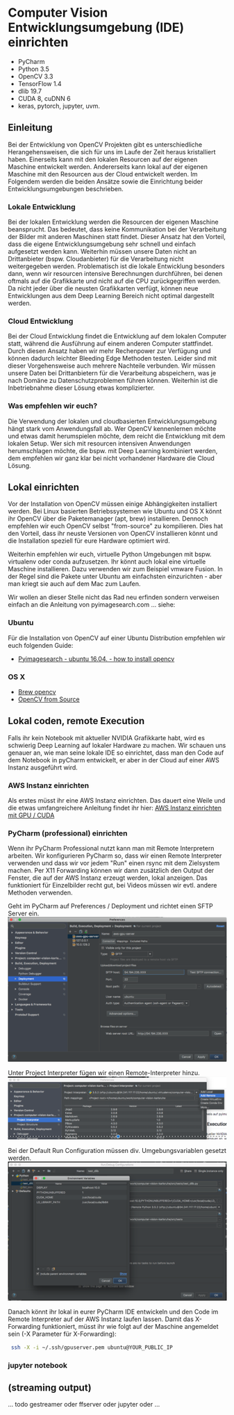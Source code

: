 # Computer Vision Entwicklungsumgebung (IDE) einrichten

* PyCharm
* Python 3.5
* OpenCV 3.3
* TensorFlow 1.4
* dlib 19.7
* CUDA 8, cuDNN 6
* keras, pytorch, jupyter, uvm. 

## Einleitung

Bei der Entwicklung von OpenCV Projekten gibt es unterschiedliche Herangehensweisen, die sich für uns im Laufe der Zeit
heraus kristalliert haben. Einerseits kann mit den lokalen Resourcen auf der eigenen Maschine entwickelt werden. Andererseits kann lokal auf der eigenen Maschine mit den Resourcen aus der Cloud entwickelt werden. Im Folgendem werden die beiden Ansätze sowie die Einrichtung beider Entwicklungsumgebungen beschrieben.

### Lokale Entwicklung
Bei der lokalen Entwicklung werden die Resourcen der eigenen Maschine beansprucht. Das bedeutet, dass keine 
Kommunikation bei der Verarbeitung der Bilder mit anderen Maschinen statt findet. Dieser Ansatz hat den Vorteil, dass 
die eigene Entwicklungsumgebung sehr schnell und einfach aufgesetzt werden kann. Weiterhin müssen unsere Daten nicht 
an Drittanbieter (bspw. Cloudanbieter) für die Verarbeitung nicht weitergegeben werden. Problematisch ist die lokale 
Entwicklung besonders dann, wenn wir resourcen intensive Berechnungen durchführen, bei denen oftmals auf die 
Grafikkarte und nicht auf die CPU zurückgegriffen werden. Da nicht jeder über die neusten Grafikkarten verfügt, 
können neue Entwicklungen aus dem Deep Learning Bereich nicht optimal dargestellt werden. 

### Cloud Entwicklung
Bei der Cloud Entwicklung findet die Entwicklung auf dem lokalen Computer statt, während die Ausführung auf einem anderen Computer stattfindet. Durch diesen Ansatz haben wir mehr Rechenpower zur Verfügung und können dadurch leichter Bleeding Edge Methoden testen. Leider sind mit dieser Vorgehensweise auch mehrere Nachteile verbunden. Wir müssen unsere Daten bei Drittanbietern für die Verarbeitung abspeichern, was je nach Domäne zu Datenschutzproblemen führen können. Weiterhin ist die Inbetriebnahme dieser Lösung etwas komplizierter.

### Was empfehlen wir euch?
Die Verwendung der lokalen und cloudbasierten Entwicklungsumgebung hängt stark vom Anwendungsfall ab. Wer OpenCV kennenlernen möchte und etwas damit herumspielen möchte, dem reicht die Entwicklung mit dem lokalen Setup. Wer sich mit resourcen intensiven Anwendungen herumschlagen möchte, die bspw. mit Deep Learning kombiniert werden, dem empfehlen wir ganz klar bei nicht vorhandener Hardware die Cloud Lösung. 

## Lokal einrichten

Vor der Installation von OpenCV müssen einige Abhängigkeiten installiert werden. Bei Linux basierten Betriebssystemen
wie Ubuntu und OS X könnt ihr OpenCV über die Paketemanager (apt, brew) installieren. Dennoch empfehlen wir euch 
OpenCV selbst "from-source" zu kompilieren. Dies hat den Vorteil, dass ihr neuste Versionen von OpenCV installieren 
könnt und die Installation speziell für eure Hardware optimiert wird.

Weiterhin empfehlen wir euch, virtuelle Python Umgebungen mit bspw. virtualenv oder conda aufzusetzen. Ihr könnt auch 
lokal eine virtuelle Maschine installieren. Dazu verwenden wir zum Beispiel vmware Fusion. In der Regel sind die Pakete 
unter Ubuntu am einfachsten einzurichten - aber man kriegt sie auch auf dem Mac zum Laufen. 

Wir wollen an dieser Stelle nicht das Rad neu erfinden sondern verweisen einfach an die Anleitung von 
pyimagesearch.com ... siehe:

### Ubuntu
Für die Installation von OpenCV auf einer Ubuntu Distribution empfehlen wir euch folgenden Guide:
* [Pyimagesearch - ubuntu 16.04. - how to install opencv](https://www.pyimagesearch.com/2016/10/24/ubuntu-16-04-how-to-install-opencv/)

### OS X
* [Brew opencv](https://www.pyimagesearch.com/2016/12/19/install-opencv-3-on-macos-with-homebrew-the-easy-way/)
* [OpenCV from Source](https://www.pyimagesearch.com/2016/12/05/macos-install-opencv-3-and-python-3-5/)


## Lokal coden, remote Execution

Falls ihr kein Notebook mit aktueller NVIDIA Grafikkarte habt, wird es schwierig Deep Learning 
auf lokaler Hardware zu machen. Wir schauen uns genauer an, wie man seine lokale IDE so einrichtet, 
dass man den Code auf dem Notebook in pyCharm entwickelt, er aber in der Cloud auf einer AWS Instanz 
ausgeführt wird.

### AWS Instanz einrichten

Als erstes müsst ihr eine AWS Instanz einrichten. Das dauert eine Weile und die etwas umfangreichere 
Anleitung findet ihr hier: [AWS Instanz einrichten mit GPU / CUDA](setup-aws-instance.md)

### PyCharm (professional) einrichten 

Wenn ihr PyCharm Professional nutzt kann man mit Remote Interpretern arbeiten. Wir konfigurieren PyCharm so, dass 
wir einen Remote Interpreter verwenden und dass wir vor jedem "Run" einen rsync mit dem Zielsystem machen. Per X11 
Forwarding können wir dann zusätzlich den Output der Fenster, die auf 
der AWS Instanz erzeugt werden, lokal anzeigen. Das funktioniert für Einzelbilder recht gut, bei Videos müssen wir 
evtl. andere Methoden verwenden. 

Geht im PyCharm auf Preferences / Deployment und richtet einen SFTP Server ein.
![remote_server](../resources/images/remote_deployment_server.png)

Unter Project Interpreter fügen wir einen Remote-Interpreter hinzu.
![remote_interpreter](../resources/images/remote_interpreter.png)

Bei der Default Run Configuration müssen div. Umgebungsvariablen gesetzt werden.
![run_config](../resources/images/run_config.png) 

Danach könnt ihr lokal in eurer PyCharm IDE entwickeln und den Code im Remote Interpreter auf der AWS Instanz laufen 
lassen. Damit das X-Forwarding funktioniert, müsst ihr wie folgt auf der Maschine angemeldet sein (-X Parameter für 
X-Forwarding):

```bash
 ssh -X -i ~/.ssh/gpuserver.pem ubuntu@YOUR_PUBLIC_IP
```

### jupyter notebook

## (streaming output)

... todo gestreamer oder ffserver oder jupyter oder ...

